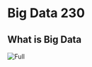 # Big Data 230

## What is Big Data
![Full](https://microshak.github.io/MicroNotes/Images/3-Vs-of-Big-Data.png)